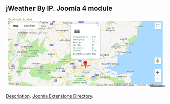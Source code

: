  
## jWeather By IP. Joomla 4 module

[![jWeather By IP](https://github.com/cmirnow/jWeatherByIP/blob/master/img/jweatherbyip.jpg)](https://masterpro.ws/jweather-by-ip-pogoda-po-ip-dlya-joomla "Weather by ip for Joomla!")

[Description](https://masterpro.ws/jweather-by-ip-pogoda-po-ip-dlya-joomla).
[Joomla Extensions Directory](https://extensions.joomla.org/extensions/extension/maps-a-weather/weather/jweather-by-ip).
